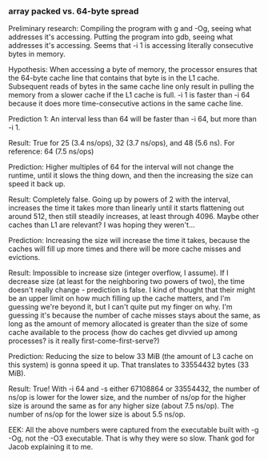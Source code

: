 ### array packed vs. 64-byte spread

Preliminary research: Compiling the program with g and -Og, seeing what
addresses it's accessing. Putting the program into gdb, seeing what addresses
it's accessing. Seems that -i 1 is accessing literally consecutive bytes in memory.

Hypothesis: When accessing a byte of memory, the processor ensures that the 64-byte
cache line that contains that byte is in the L1 cache. Subsequent reads of bytes
in the same cache line only result in pulling the memory from a slower cache if
the L1 cache is full. -i 1 is faster than -i 64 because it does more
time-consecutive actions in the same cache line.

Prediction 1: An interval less than 64 will be faster than -i 64, but more than
-i 1.

Result: True for 25 (3.4 ns/ops), 32 (3.7 ns/ops), and 48 (5.6 ns). For
reference: 64 (7.5 ns/ops)

Prediction: Higher multiples of 64 for the interval will not change the runtime,
until it slows the thing down, and then the increasing the size can speed it
back up.

Result: Completely false. Going up by powers of 2 with the interval, increases
the time it takes more than linearly until it starts flattening out around 512,
then still steadily increases, at least through 4096. Maybe other caches than L1
are relevant? I was hoping they weren't...

Prediction: Increasing the size will increase the time it takes, because the
caches will fill up more times and there will be more cache misses and
evictions.

Result: Impossible to increase size (integer overflow, I assume). If I decrease
size (at least for the neighboring two powers of two), the time doesn't really
change - prediction is false. I kind of thought that their might be an upper
limit on how much filling up the cache matters, and I'm guessing we're beyond
it, but I can't quite put my finger on why. I'm guessing it's because the number
of cache misses stays about the same, as long as the amount of memory allocated
is greater than the size of some cache available to the process (how do caches
get divvied up among processes? is it really first-come-first-serve?)

Prediction: Reducing the size to below 33 MiB (the amount of L3 cache on this
system) is gonna speed it up. That translates to 33554432 bytes (33 MiB).

Result: True! With -i 64 and -s either 67108864 or 33554432, the number of
ns/op is lower for the lower size, and the number of ns/op for the
higher size is around the same as for any higher size (about 7.5 ns/op). The
number of ns/op for the lower size is about 5.5 ns/op.

EEK: All the above numbers were captured from the executable built with -g -Og,
not the -O3 executable. That is why they were so slow. Thank god for Jacob
explaining it to me.